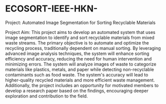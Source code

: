 # ECOSORT-IEEE-HKN-

Project: Automated Image Segmentation for Sorting Recyclable Materials

Project Aim:
This project aims to develop an automated system that uses image segmentation to identify and
sort recyclable materials from mixed waste streams. The primary objective is to automate and
optimize the recycling process, traditionally dependent on manual sorting. By leveraging
advanced image analysis techniques, the system will enhance sorting efficiency and accuracy,
reducing the need for human intervention and minimizing errors.
The system will analyze images of waste to categorize materials like plastics, metals, and paper
while detecting non-recyclable contaminants such as food waste. The system's accuracy will
lead to higher-quality recycled materials and more efficient waste management. Additionally, the
project includes an opportunity for motivated members to develop a research paper based on
the findings, encouraging deeper exploration and contribution to the field.
